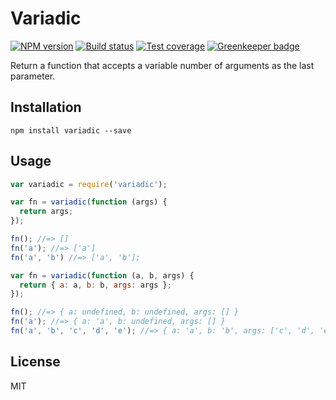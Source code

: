 # Variadic

[![NPM version][npm-image]][npm-url]
[![Build status][travis-image]][travis-url]
[![Test coverage][coveralls-image]][coveralls-url]
[![Greenkeeper badge](https://badges.greenkeeper.io/blakeembrey/variadic.svg)](https://greenkeeper.io/)

Return a function that accepts a variable number of arguments as the last parameter.

## Installation

```
npm install variadic --save
```

## Usage

```javascript
var variadic = require('variadic');

var fn = variadic(function (args) {
  return args;
});

fn(); //=> []
fn('a'); //=> ['a']
fn('a', 'b') //=> ['a', 'b'];

var fn = variadic(function (a, b, args) {
  return { a: a, b: b, args: args };
});

fn(); //=> { a: undefined, b: undefined, args: [] }
fn('a'); //=> { a: 'a', b: undefined, args: [] }
fn('a', 'b', 'c', 'd', 'e'); //=> { a: 'a', b: 'b', args: ['c', 'd', 'e'] }
```

## License

MIT

[npm-image]: https://img.shields.io/npm/v/variadic.svg?style=flat
[npm-url]: https://npmjs.org/package/variadic
[travis-image]: https://img.shields.io/travis/blakeembrey/variadic.svg?style=flat
[travis-url]: https://travis-ci.org/blakeembrey/variadic
[coveralls-image]: https://img.shields.io/coveralls/blakeembrey/variadic.svg?style=flat
[coveralls-url]: https://coveralls.io/r/blakeembrey/variadic?branch=master
[gittip-image]: https://img.shields.io/gittip/blakeembrey.svg?style=flat
[gittip-url]: https://www.gittip.com/blakeembrey
